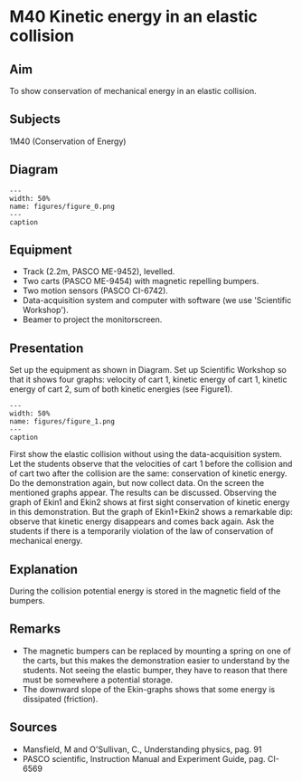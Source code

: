 # M40 Kinetic energy in an elastic collision 
     
  
## Aim   
 To show conservation of mechanical energy in an elastic collision.    
  
## Subjects   
 1M40 (Conservation of Energy)   
  
## Diagram   
   
```{figure} figures/figure_0.png  
---  
width: 50%  
name: figures/figure_0.png  
---  
caption  
``` 
      
  
## Equipment   
 
 *  Track (2.2m, PASCO ME-9452), levelled. 
 *  Two carts (PASCO ME-9454) with magnetic repelling bumpers. 
 *  Two motion sensors (PASCO CI-6742). 
 *  Data-acquisition system and computer with software (we use 'Scientific Workshop'). 
 *  Beamer to project the monitorscreen.
     
  
## Presentation   
 Set up the equipment as shown in Diagram. Set up Scientific Workshop so that it shows four graphs: velocity of cart 1, kinetic energy of cart 1, kinetic energy of cart 2, sum of both kinetic energies (see Figure1).   
```{figure} figures/figure_1.png  
---  
width: 50%  
name: figures/figure_1.png  
---  
caption  
``` 
 First show the elastic collision without using the data-acquisition system. Let the students observe that the velocities of cart 1 before the collision and of cart two after the collision are the same: conservation of kinetic energy. Do the demonstration again, but now collect data. On the screen the mentioned graphs appear. The results can be discussed. Observing the graph of Ekin1 and Ekin2 shows at first sight conservation of kinetic energy in this demonstration. But the graph of Ekin1+Ekin2 shows a remarkable dip: observe that kinetic energy disappears and comes back again. Ask the students if there is a temporarily violation of the law of conservation of mechanical energy.    
  
## Explanation   
 During the collision potential energy is stored in the magnetic field of the bumpers.    
  
## Remarks   
 
 *  The magnetic bumpers can be replaced by mounting a spring on one of the carts, but this makes the demonstration easier to understand by the students. Not seeing the elastic bumper, they have to reason that there must be somewhere a potential storage. 
 *  The downward slope of the Ekin-graphs shows that some energy is dissipated (friction).
   
  
## Sources   
 
 *  Mansfield, M and O'Sullivan, C., Understanding physics, pag. 91 
 *  PASCO scientific, Instruction Manual and Experiment Guide, pag. CI-6569
     